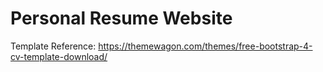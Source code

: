 # Personal Resume Website


Template Reference: https://themewagon.com/themes/free-bootstrap-4-cv-template-download/
